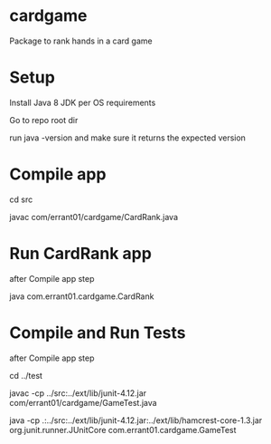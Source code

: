 # cardgame
Package to rank hands in a card game

# Setup
Install Java 8 JDK per OS requirements

Go to repo root dir

run java -version and make sure it returns the expected version

# Compile app
cd src

javac com/errant01/cardgame/CardRank.java

# Run CardRank app
after Compile app step

java com.errant01.cardgame.CardRank

# Compile and Run Tests
after Compile app step

cd ../test

javac -cp ../src:../ext/lib/junit-4.12.jar com/errant01/cardgame/GameTest.java

java -cp .:../src:../ext/lib/junit-4.12.jar:../ext/lib/hamcrest-core-1.3.jar org.junit.runner.JUnitCore com.errant01.cardgame.GameTest
